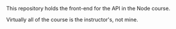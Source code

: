 This repository holds the front-end for the API in the Node course.

Virtually all of the course is the instructor's, not mine.
